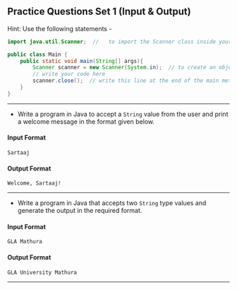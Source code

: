 ## Practice Questions Set 1 (Input & Output)

Hint: Use the following statements -
```java
import java.util.Scanner;  //   to import the Scanner class inside your program

public class Main {
    public static void main(String[] args){
        Scanner scanner = new Scanner(System.in);  // to create an object of the Scanner class
        // write your code here
        scanner.close();  // write this line at the end of the main method
    }
}
```

---

- Write a program in Java to accept a `String` value from the user and print a welcome message in the format given below.  

#### Input Format
```
Sartaaj
``` 
#### Output Format
```
Welcome, Sartaaj!
```

---

- Write a program in Java that accepts two `String` type values and generate the output in the required format.  


#### Input Format  
```
GLA Mathura
```

#### Output Format  
```
GLA University Mathura
```

--- 

